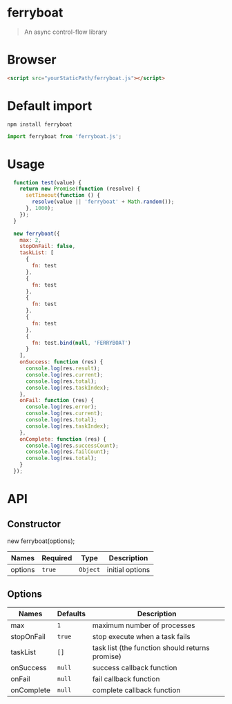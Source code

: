 # ferryboat
> An async control-flow library

# Browser
 ```html
 <script src="yourStaticPath/ferryboat.js"></script>
```

# Default import
```
npm install ferryboat
```

```js
import ferryboat from 'ferryboat.js';
```

# Usage
```js
  function test(value) {
    return new Promise(function (resolve) {
      setTimeout(function () {
        resolve(value || 'ferryboat' + Math.random());
      }, 1000);
    });
  }

  new ferryboat({
    max: 2,
    stopOnFail: false,
    taskList: [
      {
        fn: test
      },
      {
        fn: test
      },
      {
        fn: test
      },
      {
        fn: test
      },
      {
        fn: test.bind(null, 'FERRYBOAT')
      }
    ],
    onSuccess: function (res) {
      console.log(res.result);
      console.log(res.current);
      console.log(res.total);
      console.log(res.taskIndex);
    },
    onFail: function (res) {
      console.log(res.error);
      console.log(res.current);
      console.log(res.total);
      console.log(res.taskIndex);
    },
    onComplete: function (res) {
      console.log(res.successCount);
      console.log(res.failCount);
      console.log(res.total);
    }
  });
```

# API
## Constructor
new ferryboat(options);

| Names | Required | Type | Description
| --- | --- | --- | ---
| options | `true` | `Object` | initial options

## Options
| Names | Defaults | Description
| --- | --- | ---
| max | `1` | maximum number of processes
| stopOnFail | `true` | stop execute when a task fails
| taskList | `[]` | task list (the function should returns promise)
| onSuccess | `null` | success callback function
| onFail | `null` | fail callback function
| onComplete | `null` | complete callback function
